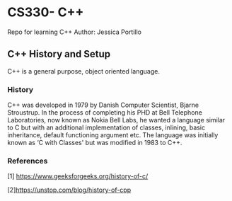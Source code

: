 # CS330- C++ 
Repo for learning C++ 
Author: Jessica Portillo 

## C++ History and Setup 
C++ is a general purpose, object oriented language. 
### History 
C++ was developed in 1979 by Danish Computer Scientist, Bjarne Stroustrup. In the process of completing his PHD at Bell Telephone Laboratories, now known as Nokia Bell  Labs, he wanted a language similar to C but with an additional implementation of classes, inlining, basic inheritance, default functioning argument etc. The language was initially known as ‘C with Classes' but was modified in 1983 to C++. 


### References
[1] https://www.geeksforgeeks.org/history-of-c/


[2]https://unstop.com/blog/history-of-cpp
